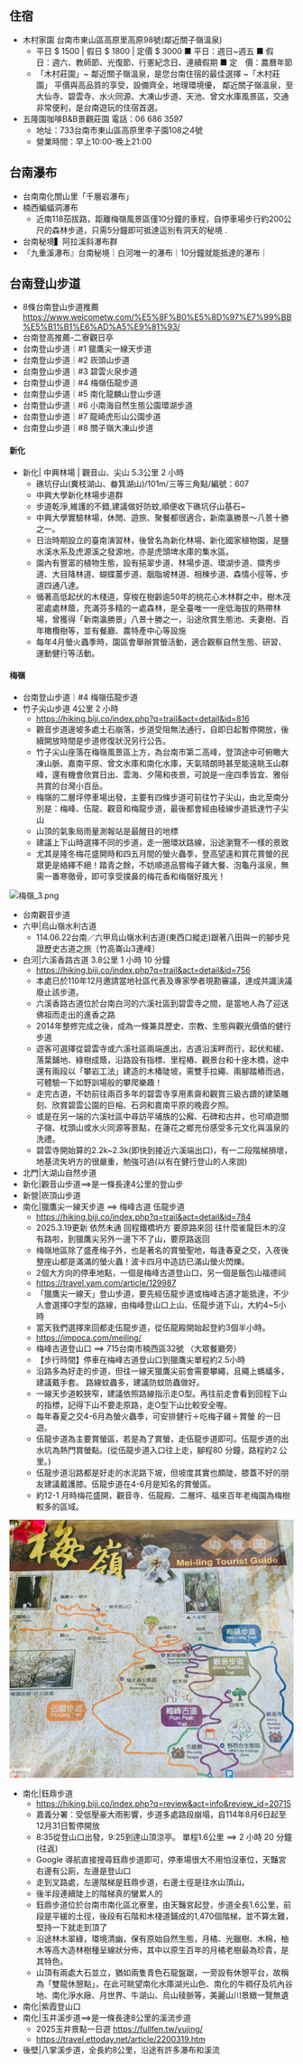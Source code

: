 ## 住宿
- 木村家園  台南市東山區高原里高原98號(鄰近關子嶺溫泉)
  - 平日  $ 1500  | 假日  $ 1800  | 定價  $ 3000  ■ 平日：週日~週五  ■ 假　日：週六、教師節、光復節、行憲紀念日、連續假期  ■ 定　價：農曆年節
  - 「木村莊園」~ 鄰近關子嶺溫泉，是您台南住宿的最佳選擇 ~「木村莊園」 平價與高品質的享受，設備齊全，地理環境優， 鄰近關子嶺溫泉，至大仙寺、碧雲寺、水火同源、大凍山步道、天池、曾文水庫風景區，交通非常便利，是台南遊玩的住宿首選。
- 五隆園咖啡B&B景觀莊園  電話：06 686 3597
  - 地址：733台南市東山區高原里李子園108之4號
  - 營業時間：早上10:00-晚上21:00

## 台南瀑布
- 台南南化關山里「千層岩瀑布」
- 楠西蝙蝠洞瀑布
  - 近南118茄拔路，距離梅嶺風景區僅10分鐘的車程，自停車場步行約200公尺的森林步道，只需5分鐘即可抵達這別有洞天的秘境 . 
- 台南秘境▍阿拉溪斜瀑布群
- 『九重溪瀑布』台南秘境｜白河唯一的瀑布｜10分鐘就能抵達的瀑布｜


## 台南登山步道
- 8條台南登山步道推薦 https://www.welcometw.com/%E5%8F%B0%E5%8D%97%E7%99%BB%E5%B1%B1%E6%AD%A5%E9%81%93/
- 台南登高推薦-二寮觀日亭
- 台南登山步道｜#1 獵鷹尖一線天步道
- 台南登山步道｜#2 崁頭山步道
- 台南登山步道｜#3 碧雲火泉步道
- 台南登山步道｜#4 梅嶺伍龍步道
- 台南登山步道｜#5 南化龍麟山登山步道
- 台南登山步道｜#6 小南海自然生態公園環湖步道
- 台南登山步道｜#7 龍崎虎形山公園步道
- 台南登山步道｜#8 關子嶺大凍山步道
#### 新化
- 新化| 中興林場 | 觀音山、尖山  5.3公里 2 小時
  - 礁坑仔山(糞枝湖山、畚箕湖山)/101m/三等三角點/編號：607
  - 中興大學新化林場步道群
  - 步道乾淨,維護的不錯,建議做好防蚊,順便收下礁坑仔山基石~
  - 中興大學實驗林場，休閒、遊旅、聚餐都很適合，新南瀛勝景～八景十勝之一。
  - 日治時期設立的臺南演習林，後曾名為新化林場、新化國家植物園，是鹽水溪水系及虎源溪之發源地，亦是虎頭埤水庫的集水區。
  - 園內有豐富的植物生態，設有挹翠步道、林場步道、環湖步道、擷秀步道、大目降林道、蝴蝶薑步道、胭脂坡林道、相楝步道、森情小徑等，步道四通八達。
  - 循著高低起伏的木棧道，穿梭在樹齡逾50年的桃花心木林群之中，樹木茂密處處林蔭，充滿芬多精的一處森林，是全臺唯一一座低海拔的熱帶林場，曾獲得「新南瀛勝景」八景十勝之一，沿途欣賞生態池、夫妻樹、百年橄欖樹等，並有餐廳、農特產中心等設施
  - 每年4月螢火蟲季時，園區會舉辦賞螢活動，適合觀察自然生態、研習、運動健行等活動。

#### 梅嶺
- 台南登山步道｜#4 梅嶺伍龍步道
- 竹子尖山步道   4公里 2 小時
  - https://hiking.biji.co/index.php?q=trail&act=detail&id=816
  - 觀音步道邊坡多處土石崩落，步道受阻無法通行，自即日起暫停開放，後續開放時間是步道修復狀況另行公告。
  - 竹子尖山座落在梅嶺風景區上方，為台南市第二高峰，登頂途中可俯瞰大凍山脈、嘉南平原、曾文水庫和南化水庫，天氣晴朗時甚至能遠眺玉山群峰，還有機會欣賞日出、雲海、夕陽和夜景，可說是一座四季皆宜、雅俗共賞的台灣小百岳。
  - 梅嶺的二層坪停車場出發，主要有四條步道可前往竹子尖山，由北至南分別是：梅峰、伍龍、觀音和梅龍步道，最後都會經由稜線步道抵達竹子尖山
  - 山頂的氣象局雨量測報站是最醒目的地標
  - 建議上下山時選擇不同的步道，走一圈環狀路線，沿途瀏覽不一樣的景致
  - 尤其是隆冬梅花盛開時和四五月間的螢火蟲季，登高望遠和賞花賞螢的民眾更是絡繹不絕！踏青之餘，不妨順道品嘗梅子雞大餐、泡龜丹溫泉，無需一番寒徹骨，即可享受撲鼻的梅花香和梅嶺好風光！

![梅嶺_3.png](梅嶺_3.png)

- 台南觀音步道
- 六甲|烏山嶺水利古道
  - 114.06.22台南／六甲烏山嶺水利古道(東西口縱走)跟著八田與一的腳步見證歷史古道之旅〔竹高崙山3連峰〕
- 白河|六溪香路古道  3.8公里  1 小時 10 分鐘 
  - https://hiking.biji.co/index.php?q=trail&act=detail&id=756
  - 本處已於110年12月邀請當地社區代表及專家學者現勘審議，達成共識決議廢止該步道。
  - 六溪香路古道位於台南白河的六溪社區到碧雲寺之間，是當地人為了迎送佛祖而走出的進香之路
  - 2014年整修完成之後，成為一條兼具歷史、宗教、生態與觀光價值的健行步道
  - 遊客可選擇從碧雲寺或六溪社區兩端進出，古道沿溪畔而行，起伏和緩、落葉鋪地、綠樹成蔭，沿路設有指標、里程樁、觀景台和十座木橋，途中還有兩段以「攀岩工法」建造的木椿陡坡，需雙手拉繩、兩腳踏樁而過，可體驗一下如野訓場般的攀爬樂趣！
  - 走完古道，不妨前往兩百多年的碧雲寺享用素齋和觀賞三級古蹟的建築雕刻、欣賞碧雲公園的巨榕、石洞和嘉南平原的晚霞夕照。
  - 或是在另一端的六溪社區中尋訪平埔族的公廨、石碑和古井，也可順遊關子嶺、枕頭山或水火同源等景點，在蓮花之鄉充份感受多元文化與溫泉的洗禮。
  - 碧雲寺開始算的2.2k~2.3k(即快到接近六溪端出口)，有一二段階梯損壞，地基流失坍方的很嚴重，勉強可過(以有在健行登山的人來說)
- 北門|大湖山自然步道
- 新化|觀音山步道==>是一條長達4公里的登山步
- 新營|崁頂山步道
- 南化|獵鷹尖一線天步道 ==>  梅峰古道   伍龍步道
  - https://hiking.biji.co/index.php?q=trail&act=detail&id=784
  - 2025.3.19更新 依然未通  回程鐵橋坍方 要原路來回  往什麼雀龍巨木的沒有路啦，到獵鷹尖另外一邊下不了山，要原路返回
  - 梅嶺地區除了盛產梅子外，也是著名的賞螢聖地，每逢春夏之交，入夜後整座山都是滿滿的螢火蟲！波卡四月中造訪已滿山螢火閃爍。
  - 2個大方向的停車地點，一個是梅峰古道登山口，另一個是飯包山福德祠
  - https://travel.yam.com/article/129987
  - 「獵鷹尖一線天」登山步道，要先經伍龍步道或梅峰古道才能抵達，不少人會選擇O字型的路線，由梅峰登山口上山、伍龍步道下山，大約4~5小時
  - 當天我們選擇來回都走伍龍步道，從伍龍殿開始起登約3個半小時。
  - https://impoca.com/meiling/
  - 梅峰古道登山口 ==> 715台南市楠西區32號 （大眾餐廳旁）
  - 【步行時間】停車在梅峰古道登山口到獵鷹尖單程約2.5小時
  - 沿路多為好走的步道，但往一線天獵鷹尖前會需要攀繩，且繩上螞蟻多，建議戴手套。 路線蚊蟲多，建議防蚊防蟲做好。
  - 一線天步道較狹窄，建議依照路線指示走O型。再往前走會看到回程下山的指標，記得下山不要走原路，走O型下山比較安全喔。
  - 每年春夏之交4-6月為螢火蟲季，可安排健行＋吃梅子雞＋賞螢 的一日遊。
  - 伍龍步道為主要賞螢區，若是為了賞螢，走伍龍步道即可。伍龍步道的出水坑為熱門賞螢點。(從伍龍步道入口往上走，腳程80 分鐘，路程約2 公里。)
  - 伍龍步道沿路都是好走的水泥路下坡，但坡度其實也頗陡，膝蓋不好的朋友建議戴護膝。伍龍步道在4-6月是知名的賞螢區。
  - 約12-1 月時梅花盛開，觀音寺、伍龍殿、二層坪、福來百年老梅園為梅樹較多的區域。

![梅嶺_1.png](梅嶺_1.png)

- 南化|鈺鼎步道
  - https://hiking.biji.co/index.php?q=review&act=info&review_id=20715
  - 嘉義分署：受低壓豪大雨影響，步道多處路段崩塌，自114年8月6日起至12月31日暫停開放
  - 8:35從登山口出發，9:25到達山頂涼亭。  單程1.6公里   ==> 2 小時 20 分鐘(往返)
  - Google 導航直接搜尋鈺鼎步道即可，停車場很大不用怕沒車位，天豔宮右邊有公廁，左邊是登山口
  - 走到叉路處，左邊階梯是鈺鼎步道，右邊土徑是往水山頂山。
  - 後半段連續陡上的階梯真的蠻累人的
  - 鈺鼎步道位於台南市南化區北寮里，由天豔宮起登，步道全長1.6公里，前段是平緩的土徑，後段有石階和木棧道鋪成的1,470個階梯，並不算太難，堅持一下就走到頂了
  - 沿途林木翠綠，環境清幽，保有原始自然生態，月橘、光臘樹、木棉，柚木等高大造林樹種呈線狀分佈，其中以原生百年的月橘老樹最為珍貴，是其特色。
  - 山頂有兩處大石並立，猶如兩隻青色石龍盤踞，一旁設有休憩平台，故稱為「雙龍休憩點」，在此可眺望南化水庫湖光山色、南化的牛稠仔及坑內谷地、南化淨水廠、月世界、牛湖山、烏山稜脈等，美麗山川景緻一覽無遺
- 南化|紫霞登山口
- 南化|玉井溪步道==>是一條長達8公里的溪流步道
  - 2025玉井景點一日遊  https://fullfen.tw/yujing/
  - https://travel.ettoday.net/article/2200319.htm 
- 後壁|八掌溪步道，全長約8公里，沿途有許多瀑布和溪流
  

